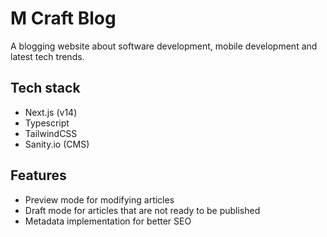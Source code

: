 # M Craft Blog 

A blogging website about software development, mobile development and latest tech trends.

## Tech stack

- Next.js (v14)
- Typescript
- TailwindCSS
- Sanity.io (CMS)

## Features

- Preview mode for modifying articles
- Draft mode for articles that are not ready to be published
- Metadata implementation for better SEO
